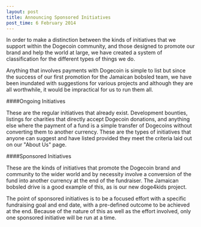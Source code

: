 ```yaml
---
layout: post
title: Announcing Sponsored Initiatives
post_time: 6 February 2014
---
```


In order to make a distinction between the kinds of initiatives that we support within the Dogecoin community, and those designed to promote our brand and help the world at large, we have created a system of classification for the different types of things we do.

Anything that involves payments with Dogecoin is simple to list but since the success of our first promotion for the Jamaican bobsled team, we have been inundated with suggestions for various projects and although they are all worthwhile, it would be impractical for us to run them all.

####Ongoing Initiatives

These are the regular initiatives that already exist. Development bounties, listings for charities that directly accept Dogecoin donations, and anything else where the payment of a fund is a simple transfer of Dogecoins without converting them to another currency. These are the types of initiatives that anyone can suggest and have listed provided they meet the criteria laid out on our "About Us" page.

####Sponsored Initiatives

These are the kinds of initiatives that promote the Dogecoin brand and community to the wider world and by necessity involve a conversion of the fund into another currency at the end of the fundraiser. The Jamaican bobsled drive is a good example of this, as is our new doge4kids project.

The point of sponsored initiatives is to be a focused effort with a specific fundraising goal and end date, with a pre-defined outcome to be achieved at the end. Because of the nature of this as well as the effort involved, only one sponsored initiative will be run at a time.		